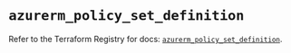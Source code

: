 # `azurerm_policy_set_definition`

Refer to the Terraform Registry for docs: [`azurerm_policy_set_definition`](https://registry.terraform.io/providers/hashicorp/azurerm/4.8.0/docs/resources/policy_set_definition).
